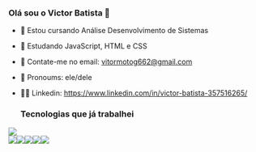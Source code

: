 ### Olá sou o Victor Batista 👋

- 🔭 Estou cursando Análise Desenvolvimento de Sistemas
- 🌱 Estudando JavaScript, HTML e CSS
- 👯 Contate-me no email: vitormotog662@gmail.com
- 🤔 Pronoums: ele/dele
- 🔗‍💥 Linkedin: https://www.linkedin.com/in/victor-batista-357516265/

  ### Tecnologias que já trabalhei
<img src="https://github-readme-stats.vercel.app/api/top-langs/?username=Victor0685"/>

<div style="display: flex">
  

<img src="https://img.shields.io/badge/postgres-%23316192.svg?style=for-the-badge&logo=postgresql&logoColor=white"/>
  
<img src="https://img.shields.io/badge/MySQL-005C84?style=for-the-badge&logo=mysql&logoColor=white"/>
  
<img src="https://img.shields.io/badge/HTML5-E34F26?style=for-the-badge&logo=html5&logoColor=white"/>


<img src="https://img.shields.io/badge/CSS3-1572B6?style=for-the-badge&logo=css3&logoColor=white"/>


<img src="https://img.shields.io/badge/JavaScript-323330?style=for-the-badge&logo=javascript&logoColor=F7DF1E"/>
  

</div>
  
